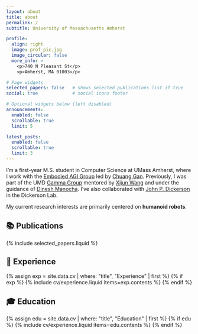 ```yaml
---
layout: about
title: about
permalink: /
subtitle: University of Massachusetts Amherst

profile:
  align: right
  image: prof_pic.jpg
  image_circular: false
  more_info: >
    <p>740 N Pleasant St</p>
    <p>Amherst, MA 01003</p>

# Page widgets
selected_papers: false   # shows selected publications list if true
social: true             # social icons footer

# Optional widgets below (left disabled)
announcements:
  enabled: false
  scrollable: true
  limit: 5

latest_posts:
  enabled: false
  scrollable: true
  limit: 3
---
```


I’m a first-year M.S. student in Computer Science at UMass Amherst, where I work with the
[Embodied AGI Group](https://embodied-agi.cs.umass.edu/people/) led by
[Chuang Gan](https://people.csail.mit.edu/ganchuang/).
Previously, I was part of the UMD [Gamma Group](https://gamma.umd.edu/) mentored by
[Xijun Wang](https://xijun-cs.github.io/) and under the guidance of
[Dinesh Manocha](https://www.cs.umd.edu/people/dmanocha). I’ve also collaborated with
[John P. Dickerson](https://jpdickerson.com/) in the Dickerson Lab.

My current research interests are primarily centered on **humanoid robots**.

## 📚 Publications
{% include selected_papers.liquid %}

## 💼 Experience
{% assign exp = site.data.cv | where: "title", "Experience" | first %}
{% if exp %}
  {% include cv/experience.liquid items=exp.contents %}
{% endif %}

## 🎓 Education
{% assign edu = site.data.cv | where: "title", "Education" | first %}
{% if edu %}
  {% include cv/experience.liquid items=edu.contents %}
{% endif %}


